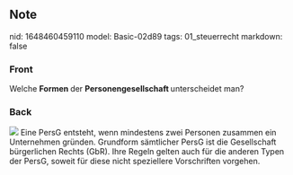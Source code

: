 ## Note
nid: 1648460459110
model: Basic-02d89
tags: 01_steuerrecht
markdown: false

### Front
Welche <b>Formen </b>der <b>Personengesellschaft </b>unterscheidet man?

### Back
<img src="paste-af835d98699ce86bf42b275e4c21b2f109cdaeb5.jpg">
Eine PersG entsteht, wenn mindestens zwei Personen zusammen ein Unternehmen gründen. Grundform sämtlicher PersG ist die Gesellschaft bürgerlichen Rechts (GbR). Ihre Regeln gelten auch für die anderen Typen der PersG, soweit für diese nicht speziellere Vorschriften vorgehen.
